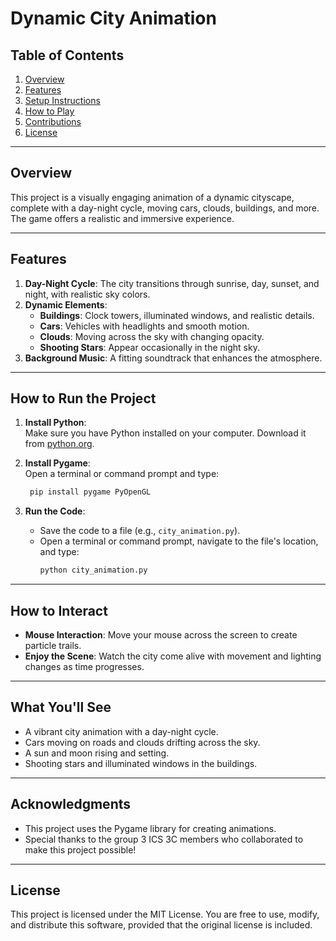 # **Dynamic City Animation**  

## **Table of Contents**  
1. [Overview](#overview)  
2. [Features](#features)  
3. [Setup Instructions](#setup-instructions)  
4. [How to Play](#how-to-play)  
5. [Contributions](#contributions)  
6. [License](#license)  

---

## **Overview**  
This project is a visually engaging animation of a dynamic cityscape, complete with a day-night cycle, moving cars, clouds, buildings, and more. The game offers a realistic and immersive experience.  

---

## **Features**  
1. **Day-Night Cycle**: The city transitions through sunrise, day, sunset, and night, with realistic sky colors.  
2. **Dynamic Elements**:  
   - **Buildings**: Clock towers, illuminated windows, and realistic details.  
   - **Cars**: Vehicles with headlights and smooth motion.  
   - **Clouds**: Moving across the sky with changing opacity.  
   - **Shooting Stars**: Appear occasionally in the night sky.  
3. **Background Music**: A fitting soundtrack that enhances the atmosphere.  

---

## **How to Run the Project**  
1. **Install Python**:  
   Make sure you have Python installed on your computer. Download it from [python.org](https://www.python.org).  

2. **Install Pygame**:  
   Open a terminal or command prompt and type:  
   ```bash
    pip install pygame PyOpenGL
   ```  

3. **Run the Code**:  
   - Save the code to a file (e.g., `city_animation.py`).  
   - Open a terminal or command prompt, navigate to the file's location, and type:  
     ```bash
     python city_animation.py
     ```  
---

## **How to Interact**  
- **Mouse Interaction**: Move your mouse across the screen to create particle trails.  
- **Enjoy the Scene**: Watch the city come alive with movement and lighting changes as time progresses.  


---

## **What You'll See**  
- A vibrant city animation with a day-night cycle.  
- Cars moving on roads and clouds drifting across the sky.  
- A sun and moon rising and setting.  
- Shooting stars and illuminated windows in the buildings.  

---

## **Acknowledgments**  
- This project uses the Pygame library for creating animations.  
- Special thanks to the group 3 ICS 3C members who collaborated to make this project possible!  

--- 

## **License**  

This project is licensed under the MIT License. You are free to use, modify, and distribute this software, provided that the original license is included.
